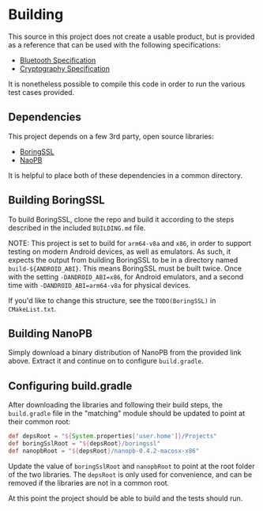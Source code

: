 # Building

This source in this project does not create a usable product, but is provided as a reference that
can be used with the following specifications:

- [Bluetooth Specification](https://blog.google/documents/70/Exposure_Notification_-_Bluetooth_Specification_v1.2.2.pdf)
- [Cryptography Specification](https://blog.google/documents/69/Exposure_Notification_-_Cryptography_Specification_v1.2.1.pdf)

It is nonetheless possible to compile this code in order to run the various test cases provided.

## Dependencies

This project depends on a few 3rd party, open source libraries:

* [BoringSSL](https://boringssl.googlesource.com/boringssl/)
* [NaoPB](https://jpa.kapsi.fi/nanopb/download/)

It is helpful to place both of these dependencies in a common directory.

## Building BoringSSL

To build BoringSSL, clone the repo and build it according to the steps described in the included `BUILDING.md` file.

NOTE: This project is set to build for `arm64-v8a` and `x86`, in order to support testing on
modern Android devices, as well as emulators. As such, it expects the output from building
BoringSSL to be in a directory named `build-${ANDROID_ABI}`. This means BoringSSL must be built
twice. Once with the setting `-DANDROID_ABI=x86`, for Android emulators, and a second time with
 `-DANDROID_ABI=arm64-v8a` for physical devices.

If you'd like to change this structure, see the `TODO(BoringSSL)` in `CMakeList.txt`.

## Building NanoPB

Simply download a binary distribution of NanoPB from the provided link above. Extract it and
continue on to configure `build.gradle`.

## Configuring build.gradle

After downloading the libraries and following their build steps, the `build.gradle` file in the
"matching" module should be updated to point at their common root:

```groovy
def depsRoot = "${System.properties['user.home']}/Projects"
def boringSslRoot = "${depsRoot}/boringssl"
def nanopbRoot = "${depsRoot}/nanopb-0.4.2-macosx-x86"
```

Update the value of `boringSslRoot` and `nanopbRoot` to point at the root folder of the two
libraries. The `depsRoot` is only used for convenience, and can be removed if the libraries are not
in a common root.

At this point the project should be able to build and the tests should run.

